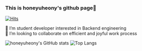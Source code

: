 ### This is honeyuheony's github page👋
<!--
**honeyuheony/honeyuheony** is a ✨ _special_ ✨ repository because its `README.md` (this file) appears on your GitHub profile.
-->

[![Hits](https://hits.seeyoufarm.com/api/count/incr/badge.svg?url=https%3A%2F%2Fgithub.com%2Fhoneyuheony&count_bg=%2379C83D&title_bg=%23555555&icon=&icon_color=%23E7E7E7&title=hits&edge_flat=false)](https://hits.seeyoufarm.com)

🌱 I’m student developer interested in Backend engineering  
🤔 I’m looking to collaborate on efficient and joyful work process  

![honeyuheony's GitHub stats](https://github-readme-stats.vercel.app/api?username=honeyuheony&theme=buefy&show_icons=true&hide_border=true)
![Top Langs](https://github-readme-stats.vercel.app/api/top-langs/?username=honeyuheony&layout=compact)
